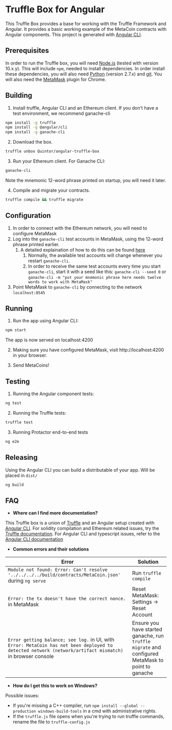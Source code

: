 # Truffle Box for Angular

This Truffle Box provides a base for working with the Truffle Framework and Angular.
It provides a basic working example of the MetaCoin contracts with Angular components.
This project is generated with [Angular CLI](https://cli.angular.io/).

## Prerequisites

In order to run the Truffle box, you will need [Node.js](https://nodejs.org) (tested with version 10.x.y). This will include `npm`, needed
to install dependencies. In order install these dependencies, you will also need [Python](https://www.python.org) (version 2.7.x) and
[git](https://git-scm.com/downloads). You will also need the [MetaMask](https://metamask.io/) plugin for Chrome.

## Building

1. Install truffle, Angular CLI and an Ethereum client. If you don't have a test environment, we recommend ganache-cli

```bash
npm install -g truffle
npm install -g @angular/cli
npm install -g ganache-cli
```

2. Download the box.

```bash
truffle unbox Quintor/angular-truffle-box
```

3. Run your Ethereum client. For Ganache CLI:

```bash
ganache-cli
```

Note the mnemonic 12-word phrase printed on startup, you will need it later.

4. Compile and migrate your contracts.

```bash
truffle compile && truffle migrate
```

## Configuration

1. In order to connect with the Ethereum network, you will need to configure MetaMask
2. Log into the `ganache-cli` test accounts in MetaMask, using the 12-word phrase printed earlier.
   1. A detailed explaination of how to do this can be found [here](https://truffleframework.com/docs/truffle/getting-started/truffle-with-metamask)
      1. Normally, the available test accounts will change whenever you restart `ganache-cli`.
      2. In order to receive the same test accounts every time you start `ganache-cli`, start it with a seed like this: `ganache-cli --seed 0` or `ganache-cli -m "put your mnemonic phrase here needs twelve words to work with MetaMask"`
3. Point MetaMask to `ganache-cli` by connecting to the network `localhost:8545`

## Running

1. Run the app using Angular CLI:

```bash
npm start
```

The app is now served on localhost:4200

2. Making sure you have configured MetaMask, visit http://localhost:4200 in your browser.

3. Send MetaCoins!

## Testing

1. Running the Angular component tests:

```bash
ng test
```

2. Running the Truffle tests:

```bash
truffle test
```

3. Running Protactor end-to-end tests

```bash
ng e2e
```

## Releasing

Using the Angular CLI you can build a distributable of your app. Will be placed in `dist/`

```bash
ng build
```

## FAQ

- **Where can I find more documentation?**

This Truffle box is a union of [Truffle](http://truffleframework.com/) and an Angular setup created with [Angular CLI](https://cli.angular.io/).
For solidity compilation and Ethereum related issues, try the [Truffle documentation](http://truffleframework.com/docs/).
For Angular CLI and typescript issues, refer to the [Angular CLI documentation](https://github.com/angular/angular-cli/wiki)

- **Common errors and their solutions**

| Error                                                                                                                                                    | Solution                                                                                           |
| -------------------------------------------------------------------------------------------------------------------------------------------------------- | -------------------------------------------------------------------------------------------------- |
| `Module not found: Error: Can't resolve '../../../../build/contracts/MetaCoin.json'` during `ng serve`                                                   | Run `truffle compile`                                                                              |
| `Error: the tx doesn't have the correct nonce.` in MetaMask                                                                                              | Reset MetaMask: Settings -> Reset Account                                                          |
| `Error getting balance; see log.` in UI, with `Error: MetaCoin has not been deployed to detected network (network/artifact mismatch)` in browser console | Ensure you have started ganache, run `truffle migrate` and configured MetaMask to point to ganache |

- **How do I get this to work on Windows?**

Possible issues:

- If you're missing a C++ compiler, run `npm install --global --production windows-build-tools` in a cmd with administrative rights.
- If the `truffle.js` file opens when you're trying to run truffle commands, rename the file to `truffle-config.js`
